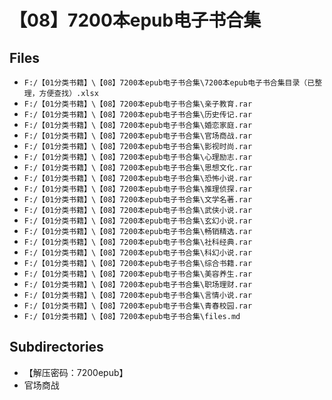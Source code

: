 # 【08】7200本epub电子书合集

## Files

- `F:/【01分类书籍】\【08】7200本epub电子书合集\7200本epub电子书合集目录（已整理，方便查找）.xlsx`
- `F:/【01分类书籍】\【08】7200本epub电子书合集\亲子教育.rar`
- `F:/【01分类书籍】\【08】7200本epub电子书合集\历史传记.rar`
- `F:/【01分类书籍】\【08】7200本epub电子书合集\婚恋家庭.rar`
- `F:/【01分类书籍】\【08】7200本epub电子书合集\官场商战.rar`
- `F:/【01分类书籍】\【08】7200本epub电子书合集\影视时尚.rar`
- `F:/【01分类书籍】\【08】7200本epub电子书合集\心理励志.rar`
- `F:/【01分类书籍】\【08】7200本epub电子书合集\思想文化.rar`
- `F:/【01分类书籍】\【08】7200本epub电子书合集\恐怖小说.rar`
- `F:/【01分类书籍】\【08】7200本epub电子书合集\推理侦探.rar`
- `F:/【01分类书籍】\【08】7200本epub电子书合集\文学名著.rar`
- `F:/【01分类书籍】\【08】7200本epub电子书合集\武侠小说.rar`
- `F:/【01分类书籍】\【08】7200本epub电子书合集\玄幻小说.rar`
- `F:/【01分类书籍】\【08】7200本epub电子书合集\畅销精选.rar`
- `F:/【01分类书籍】\【08】7200本epub电子书合集\社科经典.rar`
- `F:/【01分类书籍】\【08】7200本epub电子书合集\科幻小说.rar`
- `F:/【01分类书籍】\【08】7200本epub电子书合集\综合书籍.rar`
- `F:/【01分类书籍】\【08】7200本epub电子书合集\美容养生.rar`
- `F:/【01分类书籍】\【08】7200本epub电子书合集\职场理财.rar`
- `F:/【01分类书籍】\【08】7200本epub电子书合集\言情小说.rar`
- `F:/【01分类书籍】\【08】7200本epub电子书合集\青春校园.rar`
- `F:/【01分类书籍】\【08】7200本epub电子书合集\files.md`

## Subdirectories

- 【解压密码：7200epub】
- 官场商战

